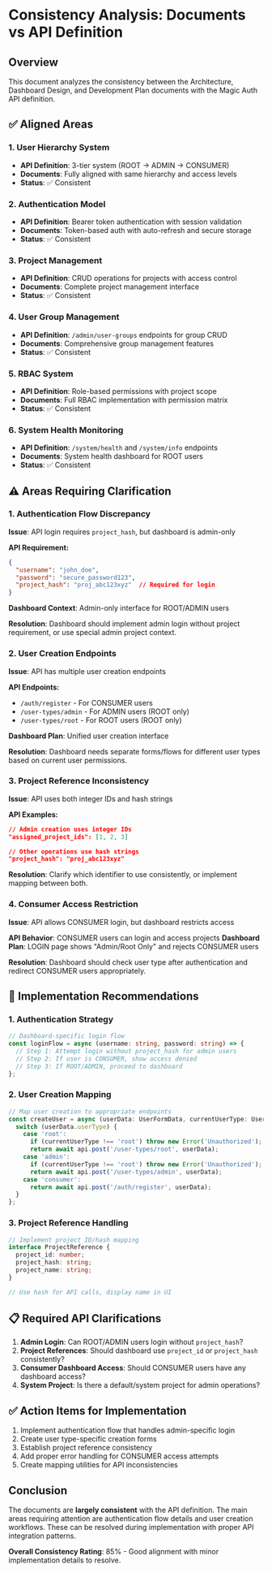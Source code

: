 # Consistency Analysis: Documents vs API Definition

## Overview
This document analyzes the consistency between the Architecture, Dashboard Design, and Development Plan documents with the Magic Auth API definition.

## ✅ Aligned Areas

### 1. User Hierarchy System
- **API Definition**: 3-tier system (ROOT → ADMIN → CONSUMER)
- **Documents**: Fully aligned with same hierarchy and access levels
- **Status**: ✅ Consistent

### 2. Authentication Model
- **API Definition**: Bearer token authentication with session validation
- **Documents**: Token-based auth with auto-refresh and secure storage
- **Status**: ✅ Consistent

### 3. Project Management
- **API Definition**: CRUD operations for projects with access control
- **Documents**: Complete project management interface
- **Status**: ✅ Consistent

### 4. User Group Management
- **API Definition**: `/admin/user-groups` endpoints for group CRUD
- **Documents**: Comprehensive group management features
- **Status**: ✅ Consistent

### 5. RBAC System
- **API Definition**: Role-based permissions with project scope
- **Documents**: Full RBAC implementation with permission matrix
- **Status**: ✅ Consistent

### 6. System Health Monitoring
- **API Definition**: `/system/health` and `/system/info` endpoints
- **Documents**: System health dashboard for ROOT users
- **Status**: ✅ Consistent

## ⚠️ Areas Requiring Clarification

### 1. Authentication Flow Discrepancy
**Issue**: API login requires `project_hash`, but dashboard is admin-only

**API Requirement:**
```json
{
  "username": "john_doe",
  "password": "secure_password123",
  "project_hash": "proj_abc123xyz"  // Required for login
}
```

**Dashboard Context**: Admin-only interface for ROOT/ADMIN users

**Resolution**: Dashboard should implement admin login without project requirement, or use special admin project context.

### 2. User Creation Endpoints
**Issue**: API has multiple user creation endpoints

**API Endpoints:**
- `/auth/register` - For CONSUMER users
- `/user-types/admin` - For ADMIN users (ROOT only)
- `/user-types/root` - For ROOT users (ROOT only)

**Dashboard Plan**: Unified user creation interface

**Resolution**: Dashboard needs separate forms/flows for different user types based on current user permissions.

### 3. Project Reference Inconsistency
**Issue**: API uses both integer IDs and hash strings

**API Examples:**
```json
// Admin creation uses integer IDs
"assigned_project_ids": [1, 2, 3]

// Other operations use hash strings
"project_hash": "proj_abc123xyz"
```

**Resolution**: Clarify which identifier to use consistently, or implement mapping between both.

### 4. Consumer Access Restriction
**Issue**: API allows CONSUMER login, but dashboard restricts access

**API Behavior**: CONSUMER users can login and access projects
**Dashboard Plan**: LOGIN page shows "Admin/Root Only" and rejects CONSUMER users

**Resolution**: Dashboard should check user type after authentication and redirect CONSUMER users appropriately.

## 🔧 Implementation Recommendations

### 1. Authentication Strategy
```typescript
// Dashboard-specific login flow
const loginFlow = async (username: string, password: string) => {
  // Step 1: Attempt login without project_hash for admin users
  // Step 2: If user is CONSUMER, show access denied
  // Step 3: If ROOT/ADMIN, proceed to dashboard
};
```

### 2. User Creation Mapping
```typescript
// Map user creation to appropriate endpoints
const createUser = async (userData: UserFormData, currentUserType: UserType) => {
  switch (userData.userType) {
    case 'root':
      if (currentUserType !== 'root') throw new Error('Unauthorized');
      return await api.post('/user-types/root', userData);
    case 'admin':
      if (currentUserType !== 'root') throw new Error('Unauthorized');
      return await api.post('/user-types/admin', userData);
    case 'consumer':
      return await api.post('/auth/register', userData);
  }
};
```

### 3. Project Reference Handling
```typescript
// Implement project ID/hash mapping
interface ProjectReference {
  project_id: number;
  project_hash: string;
  project_name: string;
}

// Use hash for API calls, display name in UI
```

## 📋 Required API Clarifications

1. **Admin Login**: Can ROOT/ADMIN users login without `project_hash`?
2. **Project References**: Should dashboard use `project_id` or `project_hash` consistently?
3. **Consumer Dashboard Access**: Should CONSUMER users have any dashboard access?
4. **System Project**: Is there a default/system project for admin operations?

## ✅ Action Items for Implementation

1. Implement authentication flow that handles admin-specific login
2. Create user type-specific creation forms
3. Establish project reference consistency
4. Add proper error handling for CONSUMER access attempts
5. Create mapping utilities for API inconsistencies

## Conclusion

The documents are **largely consistent** with the API definition. The main areas requiring attention are authentication flow details and user creation workflows. These can be resolved during implementation with proper API integration patterns.

**Overall Consistency Rating**: 85% - Good alignment with minor implementation details to resolve. 